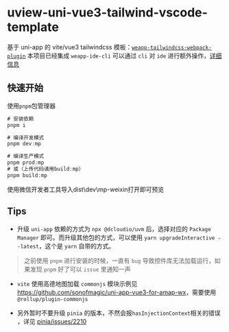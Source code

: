 # uview-uni-vue3-tailwind-vscode-template

基于 uni-app 的 vite/vue3 tailwindcss 模板：[`weapp-tailwindcss-webpack-plugin`](https://github.com/sonofmagic/weapp-tailwindcss-webpack-plugin)
本项目已经集成 `weapp-ide-cli` 可以通过 `cli` 对 `ide` 进行额外操作，[详细信息](https://www.npmjs.com/package/weapp-ide-cli)

## 快速开始
使用`pnpm`包管理器
```ts
# 安装依赖
pnpm i 

# 编译开发模式
pnpm dev:mp

# 编译生产模式
pnpm prod:mp
# 或（上传代码请用build:mp）
pnpm build:mp
```
使用微信开发者工具导入dist\dev\mp-weixin打开即可预览

## Tips

- 升级 `uni-app` 依赖的方式为 `npx @dcloudio/uvm` 后，选择对应的 `Package Manager` 即可。而升级其他包的方式，可以使用 `yarn upgradeInteractive --latest`，这个是 `yarn` 自带的方式。

> 之前使用 `pnpm` 进行安装的时候，一直有 `bug` 导致控件库无法加载运行，如果发现 `pnpm` 好了可以 `issue` 里通知一声

- `vite` 使用高德地图加载 `commonjs` 模块示例见 <https://github.com/sonofmagic/uni-app-vue3-for-amap-wx>，需要使用 `@rollup/plugin-commonjs`

- 另外暂时不要升级 `pinia` 的版本，不然会报`hasInjectionContext`相关的错误 ，详见 [pinia/issues/2210](https://github.com/vuejs/pinia/issues/2210)
